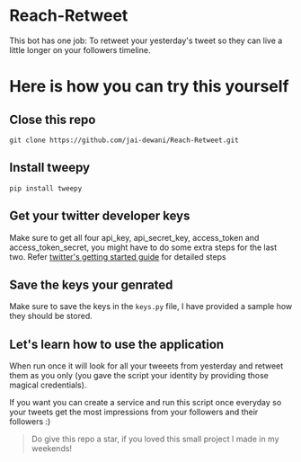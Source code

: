 # Reach-Retweet
This bot has one job: To retweet your yesterday's tweet so they can live a little longer on your followers timeline. 

# Here is how you can try this yourself 

## Close this repo 
```
git clone https://github.com/jai-dewani/Reach-Retweet.git
```
## Install tweepy 
```
pip install tweepy
```
## Get your twitter developer keys
Make sure to get all four api_key, api_secret_key, access_token and access_token_secret, you might have to do some extra steps for the last two. Refer [twitter's getting started guide](https://developer.twitter.com/en/docs/twitter-api/getting-started/guide) for detailed steps 

## Save the keys your genrated 
Make sure to save the keys in the `keys.py` file, I have provided a sample how they should be stored. 

## Let's learn how to use the application
When run once it will look for all your tweeets from yesterday and retweet them as you only (you gave the script your identity by providing those magical credentials).

If you want you can create a service and run this script once everyday so your tweets get the most impressions from your followers and their followers :) 

 > Do give this repo a star, if you loved this small project I made in my weekends!